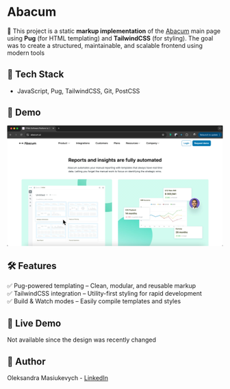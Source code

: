 # Abacum  
🎯 This project is a static **markup implementation** of the [Abacum](https://www.abacum.ai/) main page using **Pug** (for HTML templating) and **TailwindCSS** (for styling). The goal was to create a structured, maintainable, and scalable frontend using modern tools  
 
## 🚀 Tech Stack  
- JavaScript, Pug, TailwindCSS, Git, PostCSS 
 
## 📸 Demo  
![Project Screenshot](./src/static/images/abacum_screenshot.png)  
 
## 🛠️ Features  
✅ Pug-powered templating – Clean, modular, and reusable markup  
✅ TailwindCSS integration – Utility-first styling for rapid development  
✅ Build & Watch modes – Easily compile templates and styles  

## 🔗 Live Demo  
Not available since the design was recently changed

## 👤 Author  
Oleksandra Masiukevych - [LinkedIn](https://www.linkedin.com/in/omasiukevych)


